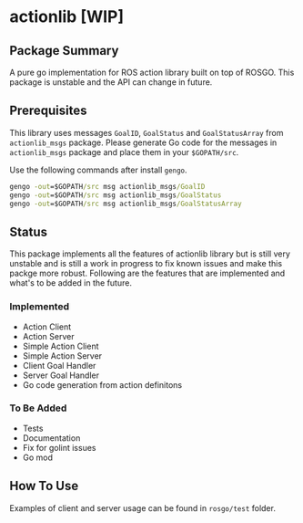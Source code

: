 # actionlib [WIP]

## Package Summary

A pure go implementation for ROS action library built on top of ROSGO. This package is unstable and the API can change in future. 

## Prerequisites

This library uses messages `GoalID`, `GoalStatus` and `GoalStatusArray` from `actionlib_msgs` package. Please generate Go code for the messages in `actionlib_msgs` package and place them in your `$GOPATH/src`.

Use the following commands after install `gengo`.

```cmd
gengo -out=$GOPATH/src msg actionlib_msgs/GoalID
gengo -out=$GOPATH/src msg actionlib_msgs/GoalStatus
gengo -out=$GOPATH/src msg actionlib_msgs/GoalStatusArray
```

## Status

This package implements all the features of actionlib library but is still very unstable and is still a work in progress to fix known issues and make this packge more robust. Following are the features that are implemented and what's to be added in the future.

### Implemented

- Action Client
- Action Server
- Simple Action Client
- Simple Action Server
- Client Goal Handler
- Server Goal Handler
- Go code generation from action definitons

### To Be Added

- Tests
- Documentation
- Fix for golint issues
- Go mod

## How To Use

Examples of client and server usage can be found in `rosgo/test` folder.
